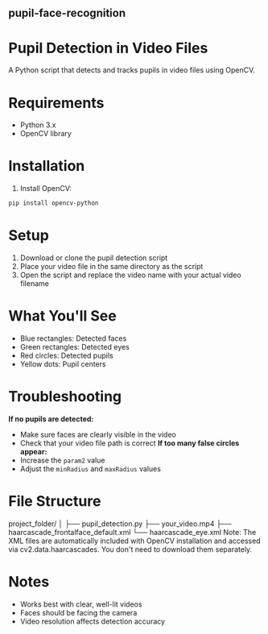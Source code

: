## pupil-face-recognition
# Pupil Detection in Video Files
A Python script that detects and tracks pupils in video files using OpenCV.
# Requirements
- Python 3.x
- OpenCV library
# Installation
1. Install OpenCV:
```bash
pip install opencv-python
```
# Setup
1. Download or clone the pupil detection script
2. Place your video file in the same directory as the script
3. Open the script and replace the video name with your actual video filename
# What You'll See
- Blue rectangles: Detected faces
- Green rectangles: Detected eyes
- Red circles: Detected pupils
- Yellow dots: Pupil centers
# Troubleshooting
**If no pupils are detected:**
- Make sure faces are clearly visible in the video
- Check that your video file path is correct
**If too many false circles appear:**
- Increase the `param2` value
- Adjust the `minRadius` and `maxRadius` values
# File Structure
project_folder/
│
├── pupil_detection.py
├── your_video.mp4
├── haarcascade_frontalface_default.xml
└── haarcascade_eye.xml
Note: The XML files are automatically included with OpenCV installation and accessed via cv2.data.haarcascades. You don't need to download them separately.
# Notes
- Works best with clear, well-lit videos
- Faces should be facing the camera
- Video resolution affects detection accuracy
